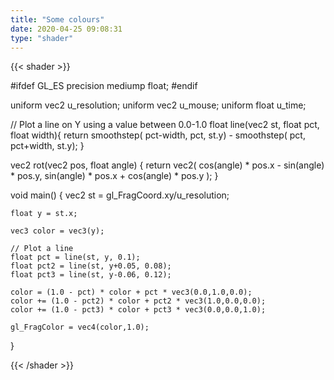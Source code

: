```yaml
---
title: "Some colours"
date: 2020-04-25 09:08:31
type: "shader"
---
```


{{< shader >}}

#ifdef GL_ES
precision mediump float;
#endif

uniform vec2 u_resolution;
uniform vec2 u_mouse;
uniform float u_time;

// Plot a line on Y using a value between 0.0-1.0
float line(vec2 st, float pct, float width){
  return  smoothstep( pct-width, pct, st.y) -
          smoothstep( pct, pct+width, st.y);
}

vec2 rot(vec2 pos, float angle) {
  return vec2(
  cos(angle) * pos.x - sin(angle) * pos.y,
  sin(angle) * pos.x + cos(angle) * pos.y
  );
}

void main() {
    vec2 st = gl_FragCoord.xy/u_resolution;

    float y = st.x;

    vec3 color = vec3(y);

    // Plot a line
    float pct = line(st, y, 0.1);
    float pct2 = line(st, y+0.05, 0.08);
    float pct3 = line(st, y-0.06, 0.12);

    color = (1.0 - pct) * color + pct * vec3(0.0,1.0,0.0);
    color += (1.0 - pct2) * color + pct2 * vec3(1.0,0.0,0.0);
    color += (1.0 - pct3) * color + pct3 * vec3(0.0,0.0,1.0);

    gl_FragColor = vec4(color,1.0);
}

{{< /shader >}}

